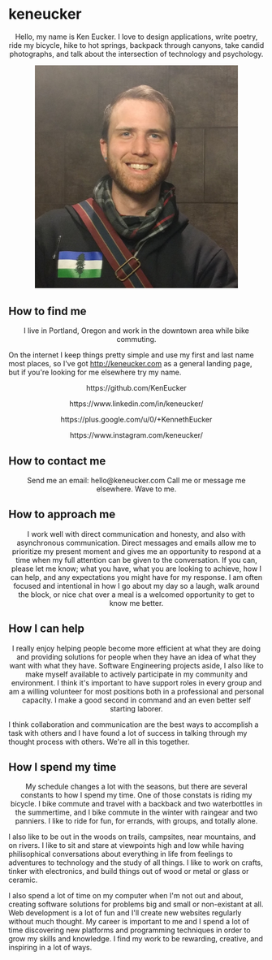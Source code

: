 # keneucker

<p align="center">
  Hello, my name is Ken Eucker. I love to design applications, write poetry, ride my bicycle, hike to hot springs, backpack through canyons, take candid photographs, and talk about the intersection of technology and psychology.
</p>

<p align="center">
<img src="keneucker.jpg" width="400">
</p>

## How to find me
<p align="center">
  I live in Portland, Oregon and work in the downtown area while bike commuting.
  
  On the internet I keep things pretty simple and use my first and last name most places, so I've got http://keneucker.com as a general landing page, but if you're looking for me elsewhere try my name.
</p>

<p align="center">
https://github.com/KenEucker
</p><p align="center">
https://www.linkedin.com/in/keneucker/
</p><p align="center">
https://plus.google.com/u/0/+KennethEucker
</p><p align="center">
https://www.instagram.com/keneucker/
</p>

## How to contact me
<p align="center">
  Send me an email: hello@keneucker.com
  Call me or message me elsewhere.
  Wave to me.
</p>

## How to approach me
<p align="center">
  I work well with direct communication and honesty, and also with asynchronous communication. Direct messages and emails allow me to prioritize my present moment and gives me an opportunity to respond at a time when my full attention can be given to the conversation. If you can, please let me know; what you have, what you are looking to achieve, how I can help, and any expectations you might have for my response. I am often focused and intentional in how I go about my day so a laugh, walk around the block, or nice chat over a meal is a welcomed opportunity to get to know me better.
</p>

## How I can help
<p align="center">
  I really enjoy helping people become more efficient at what they are doing and providing solutions for people when they have an idea of what they want with what they have. Software Engineering projects aside, I also like to make myself available to actively participate in my community and environment. I think it's important to have support roles in every group and am a willing volunteer for most positions both in a professional and personal capacity. I make a good second in command and an even better self starting laborer. 

  I think collaboration and communication are the best ways to accomplish a task with others and I have found a lot of success in talking through my thought process with others. We're all in this together.
</p>

## How I spend my time
<p align="center">
  My schedule changes a lot with the seasons, but there are several constants to how I spend my time. One of those constats is riding my bicycle. I bike commute and travel with a backback and two waterbottles in the summertime, and I bike commute in the winter with raingear and two panniers. I like to ride for fun, for errands, with groups, and totally alone. 

  I also like to be out in the woods on trails, campsites, near mountains, and on rivers. I like to sit and stare at viewpoints high and low while having philisophical conversations about everything in life from feelings to adventures to technology and the study of all things. I like to work on crafts, tinker with electronics, and build things out of wood or metal or glass or ceramic.

  I also spend a lot of time on my computer when I'm not out and about, creating software solutions for problems big and small or non-existant at all. Web development is a lot of fun and I'll create new websites regularly without much thought. My career is important to me and I spend a lot of time discovering new platforms and programming techniques in order to grow my skills and knowledge. I find my work to be rewarding, creative, and inspiring in a lot of ways. 
</p>
